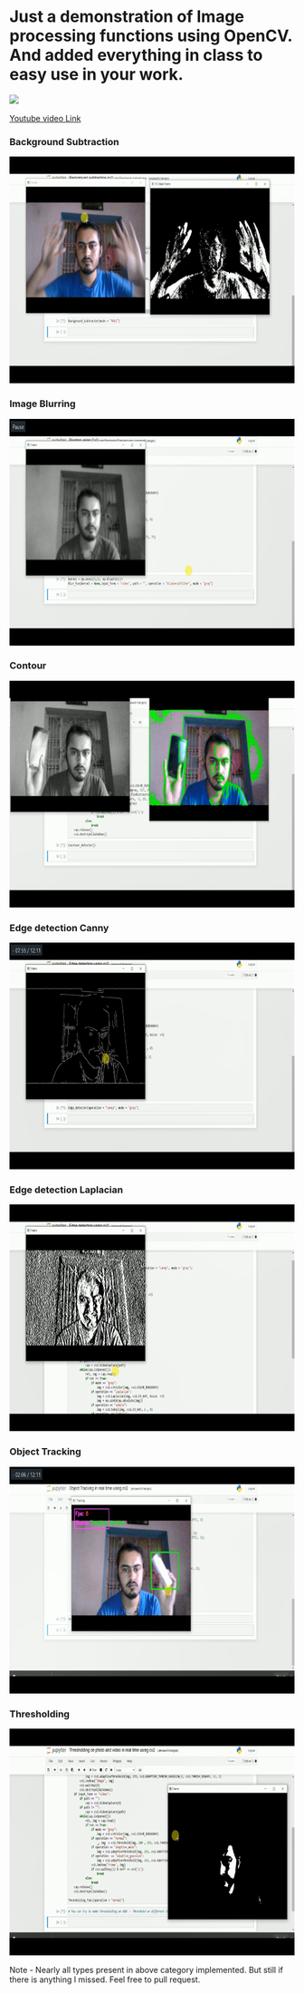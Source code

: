 # Just a demonstration of Image processing functions using OpenCV. And added everything in class to easy use in your work.
<img src="https://img.icons8.com/plasticine/100/000000/youtube.png"/>

[Youtube video Link](https://www.youtube.com/watch?v=Gen7oShB6rw&t=30s)

### Background Subtraction
<img src="https://github.com/Boltuzamaki/30-Days-AI-Projects/blob/master/7th%20day%20-%20Opecn%20CV%20mini%20projects/images/Screenshot%20(6581).png"  width="600" height="400" />

### Image Blurring
<img src="https://github.com/Boltuzamaki/30-Days-AI-Projects/blob/master/7th%20day%20-%20Opecn%20CV%20mini%20projects/images/Screenshot%20(6582).png"  width="600" height="400" />

### Contour 
<img src="https://github.com/Boltuzamaki/30-Days-AI-Projects/blob/master/7th%20day%20-%20Opecn%20CV%20mini%20projects/images/Screenshot%20(6583).png"  width="600" height="400" />

### Edge detection Canny
<img src="https://github.com/Boltuzamaki/30-Days-AI-Projects/blob/master/7th%20day%20-%20Opecn%20CV%20mini%20projects/images/Screenshot%20(6584).png"  width="600" height="400" />

### Edge detection Laplacian 
<img src="https://github.com/Boltuzamaki/30-Days-AI-Projects/blob/master/7th%20day%20-%20Opecn%20CV%20mini%20projects/images/Screenshot%20(6585).png"  width="600" height="400" />

### Object Tracking
<img src="https://github.com/Boltuzamaki/30-Days-AI-Projects/blob/master/7th%20day%20-%20Opecn%20CV%20mini%20projects/images/Screenshot%20(6586).png"  width="600" height="400" />

### Thresholding
<img src="https://github.com/Boltuzamaki/30-Days-AI-Projects/blob/master/7th%20day%20-%20Opecn%20CV%20mini%20projects/images/Screenshot%20(6588).png"  width="600" height="400" />


Note -  Nearly all types present in above category implemented. But still if there is anything I missed. Feel free to pull request.
